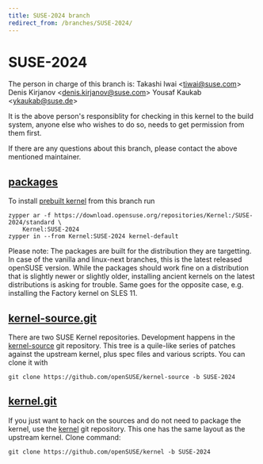 ```yaml
---
title: SUSE-2024 branch
redirect_from: /branches/SUSE-2024/
---
```

# SUSE-2024
The person in charge of this branch is:
Takashi Iwai <[tiwai@suse.com](mailto:tiwai@suse.com?subject=SUSE-2024%20branch)>
Denis Kirjanov <[denis.kirjanov@suse.com](mailto:denis.kirjanov@suse.com?subject=SUSE-2024%20branch)>
Yousaf Kaukab <[ykaukab@suse.de](mailto:ykaukab@suse.de?subject=SUSE-2024%20branch)>

It is the above person's responsiblity for checking in this kernel to
the build system, anyone else who wishes to do so, needs to get
permission from them first.

If there are any questions about this branch, please contact the above
mentioned maintainer.


## [packages](https://download.opensuse.org/repositories/Kernel:/SUSE-2024)
To install
[prebuilt kernel](https://download.opensuse.org/repositories/Kernel:/SUSE-2024)
from this branch run

```
zypper ar -f https://download.opensuse.org/repositories/Kernel:/SUSE-2024/standard \
    Kernel:SUSE-2024
zypper in --from Kernel:SUSE-2024 kernel-default
```

Please note: The packages are built for the distribution they are
targetting. In case of the vanilla and linux-next branches, this is the
latest released openSUSE version. While the packages should work
fine on a distribution that is slightly newer or slightly older,
installing ancient kernels on the latest distributions is asking for
trouble. Same goes for the opposite case, e.g. installing the Factory
kernel on SLES 11.

## [kernel-source.git](https://github.com/openSUSE/kernel-source/tree/SUSE-2024)
There are two SUSE Kernel repositories. Development happens in the
[kernel-source](https://github.com/openSUSE/kernel-source/tree/SUSE-2024)
git repository. This tree is a quile-like series of patches against the
upstream kernel, plus spec files and various scripts. You can clone it
with

```
git clone https://github.com/openSUSE/kernel-source -b SUSE-2024
```

## [kernel.git](https://github.com/openSUSE/kernel/tree/SUSE-2024)
If you just want to hack on the sources and do not need to package the
kernel, use the [kernel](https://github.com/openSUSE/kernel/tree/SUSE-2024)
git repository. This one has the same layout as the upstream kernel. Clone
command:

```
git clone https://github.com/openSUSE/kernel -b SUSE-2024
```



